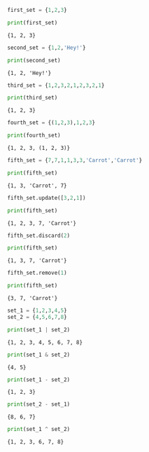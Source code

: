 ```python
first_set = {1,2,3}

print(first_set)
```

    {1, 2, 3}
    


```python
second_set = {1,2,'Hey!'}

print(second_set)
```

    {1, 2, 'Hey!'}
    


```python
third_set = {1,2,3,2,1,2,3,2,1}

print(third_set)
```

    {1, 2, 3}
    


```python
fourth_set = {(1,2,3),1,2,3}

print(fourth_set)
```

    {1, 2, 3, (1, 2, 3)}
    


```python
fifth_set = {7,7,1,1,3,3,'Carrot','Carrot'}

print(fifth_set)
```

    {1, 3, 'Carrot', 7}
    


```python
fifth_set.update([3,2,1])

print(fifth_set)
```

    {1, 2, 3, 7, 'Carrot'}
    


```python
fifth_set.discard(2)

print(fifth_set)
```

    {1, 3, 7, 'Carrot'}
    


```python
fifth_set.remove(1)

print(fifth_set)
```

    {3, 7, 'Carrot'}
    


```python
set_1 = {1,2,3,4,5}
set_2 = {4,5,6,7,8}

print(set_1 | set_2)
```

    {1, 2, 3, 4, 5, 6, 7, 8}
    


```python
print(set_1 & set_2)
```

    {4, 5}
    


```python
print(set_1 - set_2)
```

    {1, 2, 3}
    


```python
print(set_2 - set_1)
```

    {8, 6, 7}
    


```python
print(set_1 ^ set_2)
```

    {1, 2, 3, 6, 7, 8}
    


```python

```
